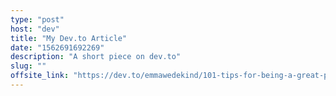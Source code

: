 ```yaml
---
type: "post"
host: "dev"
title: "My Dev.to Article"
date: "1562691692269"
description: "A short piece on dev.to"
slug: ""
offsite_link: "https://dev.to/emmawedekind/101-tips-for-being-a-great-programmer-human-36nl"
---
```

